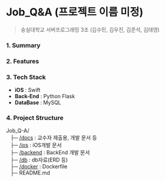 # Job_Q&A (프로젝트 이름 미정)
> 숭실대학교 서버프로그래밍 3조 (김수민, 김우진, 김준석, 김태영)

### 1. Summary


### 2. Features


### 3. Tech Stack
- **iOS** : Swift
- **Back-End** : Python Flask
- **DataBase** : MySQL


### 4. Project Structure
Job_Q-A/<br>
&nbsp;&nbsp;&nbsp;├─ [/docs](https://github.com/SSU-ServerProgramming/Job_Q-A/tree/main/docs) : 교수자 제출용, 개발 문서 등<br>
&nbsp;&nbsp;&nbsp;├─ [/ios](https://github.com/SSU-ServerProgramming/Job_Q-A/tree/main/ios) : iOS개발 문서<br>
&nbsp;&nbsp;&nbsp;├─ [/backend](https://github.com/SSU-ServerProgramming/Job_Q-A/tree/main/backend) : BackEnd 개발 문서 <br>
&nbsp;&nbsp;&nbsp;├─ [/db](https://github.com/SSU-ServerProgramming/Job_Q-A/tree/main/db) : db자료(ERD 등)<br>
&nbsp;&nbsp;&nbsp;├─ [/docker](https://github.com/SSU-ServerProgramming/Job_Q-A/tree/main/docker) : Dockerfile<br>
&nbsp;&nbsp;&nbsp;├─ README.md

